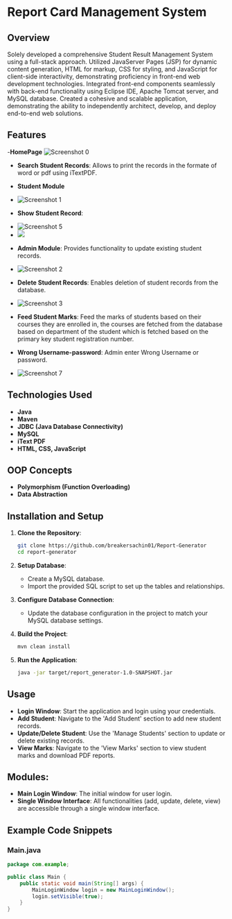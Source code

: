 # Report Card Management System

## Overview
Solely developed a comprehensive Student Result Management System using a full-stack approach. 
Utilized JavaServer Pages (JSP) for dynamic content generation, HTML for markup, CSS for styling, and 
JavaScript for client-side interactivity, demonstrating proficiency in front-end web development 
technologies. 
Integrated front-end components seamlessly with back-end functionality using Eclipse IDE, Apache 
Tomcat server, and MySQL database. Created a cohesive and scalable application, demonstrating the ability 
to independently architect, develop, and deploy end-to-end web solutions.

## Features
-**HomePage**
<img src="https://github.com/breakersachin01/Advance-Java-Project/blob/main/01HomePage.png" alt="Screenshot 0"/>
- **Search Student Records**: Allows to print the records in the formate of word or pdf using iTextPDF.
- **Student Module**
- <img src="https://github.com/breakersachin01/Advance-Java-Project/blob/main/02Search-RollNo.png" alt="Screenshot 1"/>
- **Show Student Record**: 
- <img src="https://github.com/breakersachin01/Advance-Java-Project/blob/main/03Student-Report-Card%20page.png" alt="Screenshot 5"/>
- <img src="https://github.com/breakersachin01/Advance-Java-Project/blob/main/04PrintReport.png"/>
- **Admin Module**: Provides functionality to update existing student records.
- <img src="https://github.com/breakersachin01/Advance-Java-Project/blob/main/05Admin-LogIn.png" alt="Screenshot 2"/>
- **Delete Student Records**: Enables deletion of student records from the database.
- <img src="https://github.com/breakersachin01/Advance-Java-Project/blob/main/06update-record.png" alt="Screenshot 3" />
- **Feed Student Marks**: Feed the marks of students based on their courses they are enrolled in, the courses are fetched from the database based on department of the student which is fetched based on the primary key student registration number.

- **Wrong Username-password**: Admin enter Wrong Username or password.
- <img src="https://github.com/breakersachin01/Advance-Java-Project/blob/main/07Incorrect%20Username-password.png" alt="Screenshot 7" />

## Technologies Used
- **Java**
- **Maven**
- **JDBC (Java Database Connectivity)**
- **MySQL**
- **iText PDF**
- **HTML, CSS, JavaScript**

## OOP Concepts
- **Polymorphism (Function Overloading)**
- **Data Abstraction**

## Installation and Setup
1. **Clone the Repository**:
    ```bash
    git clone https://github.com/breakersachin01/Report-Generator
    cd report-generator
    ```

2. **Setup Database**:
    - Create a MySQL database.
    - Import the provided SQL script to set up the tables and relationships.

3. **Configure Database Connection**:
    - Update the database configuration in the project to match your MySQL database settings.

4. **Build the Project**:
    ```bash
    mvn clean install
    ```

5. **Run the Application**:
    ```bash
    java -jar target/report_generator-1.0-SNAPSHOT.jar
    ```

## Usage
- **Login Window**: Start the application and login using your credentials.
- **Add Student**: Navigate to the 'Add Student' section to add new student records.
- **Update/Delete Student**: Use the 'Manage Students' section to update or delete existing records.
- **View Marks**: Navigate to the 'View Marks' section to view student marks and download PDF reports.

## Modules:
- **Main Login Window**: The initial window for user login.
- **Single Window Interface**: All functionalities (add, update, delete, view) are accessible through a single window interface.

## Example Code Snippets
### Main.java
```java
package com.example;

public class Main {
    public static void main(String[] args) {
        MainLoginWindow login = new MainLoginWindow();
        login.setVisible(true);
    }
}
